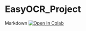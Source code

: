 # EasyOCR_Project

Markdown [![Open In Colab](https://colab.research.google.com/assets/colab-badge.svg)](https://colab.research.google.com/github/Frenz86/EasyOCR_Project/blob/main/012_Markdown_Colab.ipynb)

